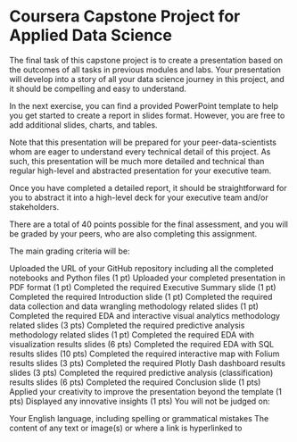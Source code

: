 # Coursera Capstone Project for Applied Data Science

The final task of this capstone project is to create a presentation based on the outcomes of all tasks in previous modules and labs. Your presentation will develop into a story of all your data science journey in this project, and it should be compelling and easy to understand.

In the next exercise, you can find a provided PowerPoint template to help you get started to create a report in slides format. However, you are free to add additional slides, charts, and tables.

Note that this presentation will be prepared for your peer-data-scientists whom are eager to understand every technical detail of this project. As such, this presentation will be much more detailed and technical than regular high-level and abstracted presentation for your executive team.

Once you have completed a detailed report, it should be straightforward for you to abstract it into a high-level deck for your executive team and/or stakeholders.

There are a total of 40 points possible for the final assessment, and you will be graded by your peers, who are also completing this assignment.

The main grading criteria will be:

Uploaded the URL of your GitHub repository including all the completed notebooks and Python files (1 pt)
Uploaded your completed presentation in PDF format (1 pt)
Completed the required Executive Summary slide (1 pt)
Completed the required Introduction slide (1 pt)
Completed the required data collection and data wrangling methodology related slides (1 pt)
Completed the required EDA and interactive visual analytics methodology related slides (3 pts)
Completed the required predictive analysis methodology related slides (1 pt)
Completed the required EDA with visualization results slides (6 pts)
Completed the required EDA with SQL results slides (10 pts)
Completed the required interactive map with Folium results slides (3 pts)
Completed the required Plotly Dash dashboard results slides (3 pts)
Completed the required predictive analysis (classification) results slides (6 pts)
Completed the required Conclusion slide (1 pts)
Applied your creativity to improve the presentation beyond the template (1 pts)
Displayed any innovative insights (1 pts)
You will not be judged on:

Your English language, including spelling or grammatical mistakes
The content of any text or image(s) or where a link is hyperlinked to
